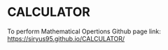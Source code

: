 # CALCULATOR
To perform Mathematical Opertions
Github page link: https://siryus95.github.io/CALCULATOR/
